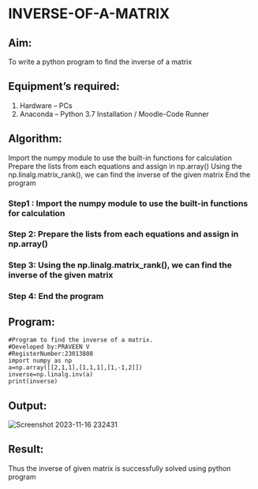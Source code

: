 # INVERSE-OF-A-MATRIX
## Aim:
To write a python program to find the inverse of a matrix
## Equipment’s required:
1. 	Hardware – PCs
2. 	Anaconda – Python 3.7 Installation / Moodle-Code Runner
## Algorithm:
Import the numpy module to use the built-in functions for calculation
Prepare the lists from each equations and assign in np.array()
Using the np.linalg.matrix_rank(), we can find the inverse of the given matrix
 End the program
### Step1 : Import the numpy module to use the built-in functions for calculation
### Step 2: Prepare the lists from each equations and assign in np.array()
### Step 3: Using the np.linalg.matrix_rank(), we can find the inverse of the given matrix
### Step 4:  End the program

## Program:
```
#Program to find the inverse of a matrix.
#Developed by:PRAVEEN V
#RegisterNumber:23013808
import numpy as np 
a=np.array([[2,1,1],[1,1,1],[1,-1,2]])
inverse=np.linalg.inv(a)
print(inverse)
```
## Output:
![Screenshot 2023-11-16 232431](https://github.com/praveenv23013808/INVERSE-OF-A-MATRIX/assets/145824728/a949bb1a-ab15-4816-8956-99b381236576)

## Result:
Thus the inverse of given matrix is successfully solved using python program

